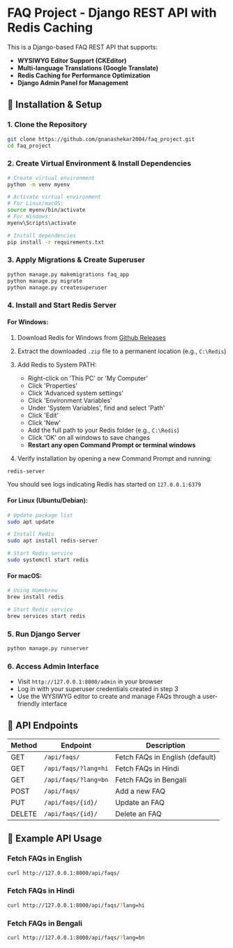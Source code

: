 # FAQ Project - Django REST API with Redis Caching

This is a Django-based FAQ REST API that supports:
- **WYSIWYG Editor Support (CKEditor)**
- **Multi-language Translations (Google Translate)**
- **Redis Caching for Performance Optimization**
- **Django Admin Panel for Management**

## 🚀 Installation & Setup

### 1. Clone the Repository
```bash
git clone https://github.com/gnanashekar2004/faq_project.git
cd faq_project
```

### 2. Create Virtual Environment & Install Dependencies
```bash
# Create virtual environment
python -m venv myenv

# Activate virtual environment
# For Linux/macOS:
source myenv/bin/activate
# For Windows:
myenv\Scripts\activate

# Install dependencies
pip install -r requirements.txt
```

### 3. Apply Migrations & Create Superuser
```bash
python manage.py makemigrations faq_app
python manage.py migrate
python manage.py createsuperuser
```

### 4. Install and Start Redis Server

#### For Windows:
1. Download Redis for Windows from [Github Releases](https://github.com/microsoftarchive/redis/releases)
2. Extract the downloaded `.zip` file to a permanent location (e.g., `C:\Redis`)
3. Add Redis to System PATH:
   - Right-click on 'This PC' or 'My Computer'
   - Click 'Properties'
   - Click 'Advanced system settings'
   - Click 'Environment Variables'
   - Under 'System Variables', find and select 'Path'
   - Click 'Edit'
   - Click 'New'
   - Add the full path to your Redis folder (e.g., `C:\Redis`)
   - Click 'OK' on all windows to save changes
   - **Restart any open Command Prompt or terminal windows**

4. Verify installation by opening a new Command Prompt and running:
```cmd
redis-server
```
You should see logs indicating Redis has started on `127.0.0.1:6379`

#### For Linux (Ubuntu/Debian):
```bash
# Update package list
sudo apt update

# Install Redis
sudo apt install redis-server

# Start Redis service
sudo systemctl start redis
```

#### For macOS:
```bash
# Using Homebrew
brew install redis

# Start Redis service
brew services start redis
```

### 5. Run Django Server
```bash
python manage.py runserver
```

### 6. Access Admin Interface
- Visit `http://127.0.0.1:8000/admin` in your browser
- Log in with your superuser credentials created in step 3
- Use the WYSIWYG editor to create and manage FAQs through a user-friendly interface

## 📌 API Endpoints

| Method | Endpoint | Description |
|--------|----------|-------------|
| GET | `/api/faqs/` | Fetch FAQs in English (default) |
| GET | `/api/faqs/?lang=hi` | Fetch FAQs in Hindi |
| GET | `/api/faqs/?lang=bn` | Fetch FAQs in Bengali |
| POST | `/api/faqs/` | Add a new FAQ |
| PUT | `/api/faqs/{id}/` | Update an FAQ |
| DELETE | `/api/faqs/{id}/` | Delete an FAQ |

## 📌 Example API Usage

### Fetch FAQs in English
```bash
curl http://127.0.0.1:8000/api/faqs/
```

### Fetch FAQs in Hindi
```bash
curl http://127.0.0.1:8000/api/faqs/?lang=hi
```

### Fetch FAQs in Bengali
```bash
curl http://127.0.0.1:8000/api/faqs/?lang=bn
```